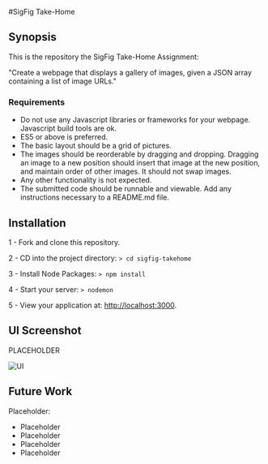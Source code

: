 #SigFig Take-Home

## Synopsis

This is the repository the SigFig Take-Home Assignment: 

"Create a webpage that displays a gallery of images, given a JSON array containing a list of image URLs."

### Requirements

* Do not use any Javascript libraries or frameworks for your webpage. Javascript build tools are ok.
* ES5 or above is preferred.
* The basic layout should be a grid of pictures.
* The images should be reorderable by dragging and dropping. Dragging an image to a new position should insert that image at the new position, and maintain order of other images. It should not swap images.
* Any other functionality is not expected.
* The submitted code should be runnable and viewable. Add any instructions necessary to a README.md file.


## Installation

1 - Fork and clone this repository.

2 - CD into the project directory: ```> cd sigfig-takehome```

3 - Install Node Packages: ```> npm install```

4 - Start your server: ```> nodemon```

5 - View your application at: [http://localhost:3000](http://localhost:3000/).


## UI Screenshot

PLACEHOLDER

![UI](http://i.imgur.com/ZaUskNL.png)

## Future Work

Placeholder:

- Placeholder
- Placeholder
- Placeholder
- Placeholder
